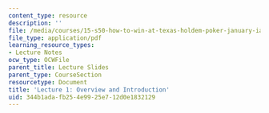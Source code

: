 ```yaml
---
content_type: resource
description: ''
file: /media/courses/15-s50-how-to-win-at-texas-holdem-poker-january-iap-2016/344b1adafb254e9925e712d0e1832129_MIT15_S50IAP16_L1.pdf
file_type: application/pdf
learning_resource_types:
- Lecture Notes
ocw_type: OCWFile
parent_title: Lecture Slides
parent_type: CourseSection
resourcetype: Document
title: 'Lecture 1: Overview and Introduction'
uid: 344b1ada-fb25-4e99-25e7-12d0e1832129
---
```

